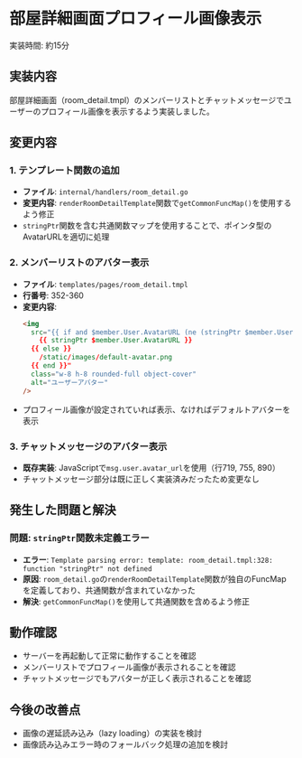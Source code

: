 # 部屋詳細画面プロフィール画像表示

実装時間: 約15分

## 実装内容

部屋詳細画面（room_detail.tmpl）のメンバーリストとチャットメッセージでユーザーのプロフィール画像を表示するよう実装しました。

## 変更内容

### 1. テンプレート関数の追加
- **ファイル**: `internal/handlers/room_detail.go`
- **変更内容**: `renderRoomDetailTemplate`関数で`getCommonFuncMap()`を使用するよう修正
- `stringPtr`関数を含む共通関数マップを使用することで、ポインタ型のAvatarURLを適切に処理

### 2. メンバーリストのアバター表示
- **ファイル**: `templates/pages/room_detail.tmpl`
- **行番号**: 352-360
- **変更内容**:
  ```html
  <img
    src="{{ if and $member.User.AvatarURL (ne (stringPtr $member.User.AvatarURL) "") }}
      {{ stringPtr $member.User.AvatarURL }}
    {{ else }}
      /static/images/default-avatar.png
    {{ end }}"
    class="w-8 h-8 rounded-full object-cover"
    alt="ユーザーアバター"
  />
  ```
- プロフィール画像が設定されていれば表示、なければデフォルトアバターを表示

### 3. チャットメッセージのアバター表示
- **既存実装**: JavaScriptで`msg.user.avatar_url`を使用（行719, 755, 890）
- チャットメッセージ部分は既に正しく実装済みだったため変更なし

## 発生した問題と解決

### 問題: `stringPtr`関数未定義エラー
- **エラー**: `Template parsing error: template: room_detail.tmpl:328: function "stringPtr" not defined`
- **原因**: `room_detail.go`の`renderRoomDetailTemplate`関数が独自のFuncMapを定義しており、共通関数が含まれていなかった
- **解決**: `getCommonFuncMap()`を使用して共通関数を含めるよう修正

## 動作確認

- サーバーを再起動して正常に動作することを確認
- メンバーリストでプロフィール画像が表示されることを確認
- チャットメッセージでもアバターが正しく表示されることを確認

## 今後の改善点

- 画像の遅延読み込み（lazy loading）の実装を検討
- 画像読み込みエラー時のフォールバック処理の追加を検討